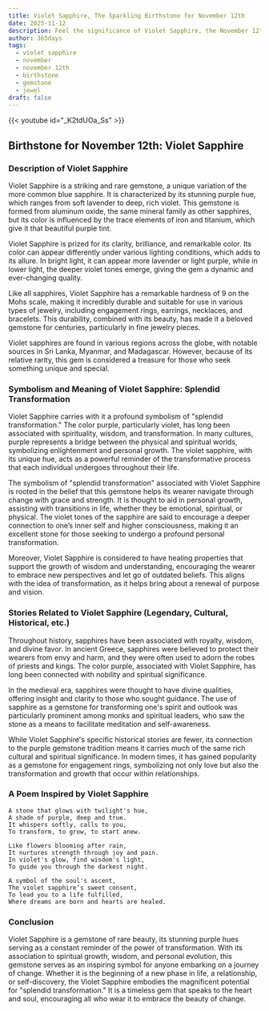 ```yaml
---
title: Violet Sapphire, The Sparkling Birthstone for November 12th
date: 2025-11-12
description: Feel the significance of Violet Sapphire, the November 12th birthstone symbolizing Splendid transformation. Let its beauty and meaning brighten your day.
author: 365days
tags:
  - violet sapphire
  - november
  - november 12th
  - birthstone
  - gemstone
  - jewel
draft: false
---
```


{{< youtube id="_K2tdUOa_Ss" >}}

## Birthstone for November 12th: Violet Sapphire

### Description of Violet Sapphire

Violet Sapphire is a striking and rare gemstone, a unique variation of the more common blue sapphire. It is characterized by its stunning purple hue, which ranges from soft lavender to deep, rich violet. This gemstone is formed from aluminum oxide, the same mineral family as other sapphires, but its color is influenced by the trace elements of iron and titanium, which give it that beautiful purple tint.

Violet Sapphire is prized for its clarity, brilliance, and remarkable color. Its color can appear differently under various lighting conditions, which adds to its allure. In bright light, it can appear more lavender or light purple, while in lower light, the deeper violet tones emerge, giving the gem a dynamic and ever-changing quality.

Like all sapphires, Violet Sapphire has a remarkable hardness of 9 on the Mohs scale, making it incredibly durable and suitable for use in various types of jewelry, including engagement rings, earrings, necklaces, and bracelets. This durability, combined with its beauty, has made it a beloved gemstone for centuries, particularly in fine jewelry pieces.

Violet sapphires are found in various regions across the globe, with notable sources in Sri Lanka, Myanmar, and Madagascar. However, because of its relative rarity, this gem is considered a treasure for those who seek something unique and special.

### Symbolism and Meaning of Violet Sapphire: Splendid Transformation

Violet Sapphire carries with it a profound symbolism of "splendid transformation." The color purple, particularly violet, has long been associated with spirituality, wisdom, and transformation. In many cultures, purple represents a bridge between the physical and spiritual worlds, symbolizing enlightenment and personal growth. The violet sapphire, with its unique hue, acts as a powerful reminder of the transformative process that each individual undergoes throughout their life.

The symbolism of "splendid transformation" associated with Violet Sapphire is rooted in the belief that this gemstone helps its wearer navigate through change with grace and strength. It is thought to aid in personal growth, assisting with transitions in life, whether they be emotional, spiritual, or physical. The violet tones of the sapphire are said to encourage a deeper connection to one’s inner self and higher consciousness, making it an excellent stone for those seeking to undergo a profound personal transformation.

Moreover, Violet Sapphire is considered to have healing properties that support the growth of wisdom and understanding, encouraging the wearer to embrace new perspectives and let go of outdated beliefs. This aligns with the idea of transformation, as it helps bring about a renewal of purpose and vision.

### Stories Related to Violet Sapphire (Legendary, Cultural, Historical, etc.)

Throughout history, sapphires have been associated with royalty, wisdom, and divine favor. In ancient Greece, sapphires were believed to protect their wearers from envy and harm, and they were often used to adorn the robes of priests and kings. The color purple, associated with Violet Sapphire, has long been connected with nobility and spiritual significance.

In the medieval era, sapphires were thought to have divine qualities, offering insight and clarity to those who sought guidance. The use of sapphire as a gemstone for transforming one's spirit and outlook was particularly prominent among monks and spiritual leaders, who saw the stone as a means to facilitate meditation and self-awareness.

While Violet Sapphire's specific historical stories are fewer, its connection to the purple gemstone tradition means it carries much of the same rich cultural and spiritual significance. In modern times, it has gained popularity as a gemstone for engagement rings, symbolizing not only love but also the transformation and growth that occur within relationships.

### A Poem Inspired by Violet Sapphire

```
A stone that glows with twilight's hue,  
A shade of purple, deep and true.  
It whispers softly, calls to you,  
To transform, to grow, to start anew.

Like flowers blooming after rain,  
It nurtures strength through joy and pain.  
In violet's glow, find wisdom's light,  
To guide you through the darkest night.

A symbol of the soul's ascent,  
The violet sapphire’s sweet consent,  
To lead you to a life fulfilled,  
Where dreams are born and hearts are healed.
```

### Conclusion

Violet Sapphire is a gemstone of rare beauty, its stunning purple hues serving as a constant reminder of the power of transformation. With its association to spiritual growth, wisdom, and personal evolution, this gemstone serves as an inspiring symbol for anyone embarking on a journey of change. Whether it is the beginning of a new phase in life, a relationship, or self-discovery, the Violet Sapphire embodies the magnificent potential for "splendid transformation." It is a timeless gem that speaks to the heart and soul, encouraging all who wear it to embrace the beauty of change.